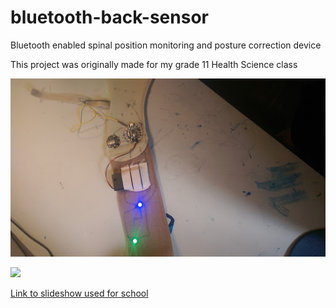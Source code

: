 # bluetooth-back-sensor
Bluetooth enabled spinal position monitoring and posture correction device

This project was originally made for my grade 11 Health Science class

![](product.jpg)

![](app.jpg)

[Link to slideshow used for school](https://docs.google.com/presentation/d/1BUM9tQXJSWAe9sjB-eK0dO6JpRo8mt2f_Prkby7zd6o/edit?usp=sharing)
